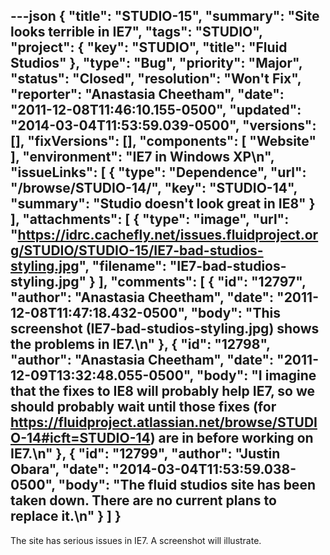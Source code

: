 ---json
{
  "title": "STUDIO-15",
  "summary": "Site looks terrible in IE7",
  "tags": "STUDIO",
  "project": {
    "key": "STUDIO",
    "title": "Fluid Studios"
  },
  "type": "Bug",
  "priority": "Major",
  "status": "Closed",
  "resolution": "Won't Fix",
  "reporter": "Anastasia Cheetham",
  "date": "2011-12-08T11:46:10.155-0500",
  "updated": "2014-03-04T11:53:59.039-0500",
  "versions": [],
  "fixVersions": [],
  "components": [
    "Website"
  ],
  "environment": "IE7 in Windows XP\n",
  "issueLinks": [
    {
      "type": "Dependence",
      "url": "/browse/STUDIO-14/",
      "key": "STUDIO-14",
      "summary": "Studio doesn't look great in IE8"
    }
  ],
  "attachments": [
    {
      "type": "image",
      "url": "https://idrc.cachefly.net/issues.fluidproject.org/STUDIO/STUDIO-15/IE7-bad-studios-styling.jpg",
      "filename": "IE7-bad-studios-styling.jpg"
    }
  ],
  "comments": [
    {
      "id": "12797",
      "author": "Anastasia Cheetham",
      "date": "2011-12-08T11:47:18.432-0500",
      "body": "This screenshot (IE7-bad-studios-styling.jpg) shows the problems in IE7.\n"
    },
    {
      "id": "12798",
      "author": "Anastasia Cheetham",
      "date": "2011-12-09T13:32:48.055-0500",
      "body": "I imagine that the fixes to IE8 will probably help IE7, so we should probably wait until those fixes (for <https://fluidproject.atlassian.net/browse/STUDIO-14#icft=STUDIO-14>) are in before working on IE7.\n"
    },
    {
      "id": "12799",
      "author": "Justin Obara",
      "date": "2014-03-04T11:53:59.038-0500",
      "body": "The fluid studios site has been taken down. There are no current plans to replace it.\n"
    }
  ]
}
---
The site has serious issues in IE7. A screenshot will illustrate.

        
